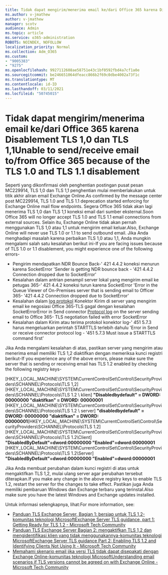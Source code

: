 ```yaml
---
title: Tidak dapat mengirim/menerima email ke/dari Office 365 karena Disablement TLS 1,0 dan TLS 1,1
ms.author: v-jmathew
author: v-jmathew
manager: scotv
audience: Admin
ms.topic: article
ms.service: o365-administration
ROBOTS: NOINDEX, NOFOLLOW
localization_priority: Normal
ms.collection: Adm_O365
ms.custom:
- "9005383"
- "9275"
ms.openlocfilehash: 9927112608ae58751e43c1bf0592fbd4a7cf1a0e
ms.sourcegitcommit: be246651064dfeacc866b2f69c0dbe4002a73f1c
ms.translationtype: MT
ms.contentlocale: id-ID
ms.lasthandoff: 03/11/2021
ms.locfileid: "50745015"
---
```

# <a name="unable-to-sendreceive-email-tofrom-office-365-because-of-the-tls-10-and-tls-11-disablement"></a><span data-ttu-id="ecfbc-102">Tidak dapat mengirim/menerima email ke/dari Office 365 karena Disablement TLS 1,0 dan TLS 1,1</span><span class="sxs-lookup"><span data-stu-id="ecfbc-102">Unable to send/receive email to/from Office 365 because of the TLS 1.0 and TLS 1.1 disablement</span></span>

<span data-ttu-id="ecfbc-103">Seperti yang dikonfirmasi oleh penghentian postingan pusat pesan MC229914, TLS 1,0 dan TLS 1,1 penghentian mulai memberlakukan untuk titik akhir aliran email Exchange Online.</span><span class="sxs-lookup"><span data-stu-id="ecfbc-103">As confirmed by the message center post MC229914, TLS 1.0 and TLS 1.1 deprecation started enforcing for Exchange Online mail flow endpoints.</span></span> <span data-ttu-id="ecfbc-104">Segera Office 365 tidak akan lagi menerima TLS 1,0 dan TLS 1,1 koneksi email dari sumber eksternal.</span><span class="sxs-lookup"><span data-stu-id="ecfbc-104">Soon Office 365 will no longer accept TLS 1.0 and TLS 1.1 email connections from external sources.</span></span> <span data-ttu-id="ecfbc-105">Selain itu, Exchange Online tidak akan pernah menggunakan TLS 1,0 atau 1,1 untuk mengirim email keluar.</span><span class="sxs-lookup"><span data-stu-id="ecfbc-105">Also, Exchange Online will never use TLS 1.0 or 1.1 to send outbound email.</span></span> <span data-ttu-id="ecfbc-106">Jika Anda menghadapi masalah karena perbaikan TLS 1,0 atau 1,1, Anda mungkin mengalami salah satu kesalahan berikut ini-</span><span class="sxs-lookup"><span data-stu-id="ecfbc-106">If you are facing issues because of TLS 1.0 or 1.1 disablement, you might experience one of the following errors-</span></span>

- <span data-ttu-id="ecfbc-107">Pengirim mendapatkan NDR Bounce Back-' 421 4.4.2 koneksi menurun karena SocketError '</span><span class="sxs-lookup"><span data-stu-id="ecfbc-107">Sender is getting NDR bounce back - '421 4.4.2 Connection dropped due to SocketError'</span></span>
- <span data-ttu-id="ecfbc-108">Kesalahan dalam antrian penampil server lokal yang mengirim email ke petugas 365-' 421 4.4.2 koneksi turun karena SocketError '</span><span class="sxs-lookup"><span data-stu-id="ecfbc-108">Error in the Queue Viewer of On-Premises server that is sending email to Officer 365- '421 4.4.2 Connection dropped due to SocketError'</span></span>
- <span data-ttu-id="ecfbc-109">Kesalahan dalam [log protokol](https://docs.microsoft.com/exchange/mail-flow/connectors/protocol-logging) Konektor Kirim di server yang mengirim email ke negosiasi Office 365-TLS gagal dengan kesalahan SocketError</span><span class="sxs-lookup"><span data-stu-id="ecfbc-109">Error in Send connector [Protocol log](https://docs.microsoft.com/exchange/mail-flow/connectors/protocol-logging) on the server sending email to Office 365- TLS negotiation failed with error SocketError</span></span>
- <span data-ttu-id="ecfbc-110">Kesalahan dalam Kirim atau terima protokol konektor log-' 451 5.7.3 harus mengeluarkan perintah STARTTLS terlebih dahulu '</span><span class="sxs-lookup"><span data-stu-id="ecfbc-110">Error in Send or receive connector protocol log - '451 5.7.3 Must issue a STARTTLS command first'</span></span>

<span data-ttu-id="ecfbc-111">Jika Anda mengalami kesalahan di atas, pastikan server yang mengirim atau menerima email memiliki TLS 1,2 diaktifkan dengan memeriksa kunci registri berikut-</span><span class="sxs-lookup"><span data-stu-id="ecfbc-111">If you experience any of the above errors, please make sure the server that is sending or receiving email has TLS 1.2 enabled by checking the following registry keys-</span></span>

<span data-ttu-id="ecfbc-112">[HKEY_LOCAL_MACHINE\SYSTEM\CurrentControlSet\Control\SecurityProviders\SCHANNEL\Protocols\TLS 1,2] [HKEY_LOCAL_MACHINE\SYSTEM\CurrentControlSet\Control\SecurityProviders\SCHANNEL\Protocols\TLS 1.2 \ klien] **"Disabledbydefault" = DWORD: 00000000 "diaktifkan" = DWORD: 00000001** [HKEY_LOCAL_MACHINE\SYSTEM\CurrentControlSet\Control\SecurityProviders\SCHANNEL\Protocols\TLS 1.2 \ server] **"disabledbydefault" = DWORD: 00000000 "diaktifkan" = DWORD: 00000001**</span><span class="sxs-lookup"><span data-stu-id="ecfbc-112">[HKEY_LOCAL_MACHINE\SYSTEM\CurrentControlSet\Control\SecurityProviders\SCHANNEL\Protocols\TLS 1.2] [HKEY_LOCAL_MACHINE\SYSTEM\CurrentControlSet\Control\SecurityProviders\SCHANNEL\Protocols\TLS 1.2\Client] **"DisabledByDefault"=dword:00000000 "Enabled"=dword:00000001** [HKEY_LOCAL_MACHINE\SYSTEM\CurrentControlSet\Control\SecurityProviders\SCHANNEL\Protocols\TLS 1.2\Server] **"DisabledByDefault"=dword:00000000 "Enabled"=dword:00000001**</span></span>

<span data-ttu-id="ecfbc-113">Jika Anda membuat perubahan dalam kunci registri di atas untuk mengaktifkan TLS 1,2, mulai ulang server agar perubahan tersebut diterapkan.</span><span class="sxs-lookup"><span data-stu-id="ecfbc-113">If you make any change in the above registry keys to enable TLS 1.2, restart the server for the changes to take effect.</span></span> <span data-ttu-id="ecfbc-114">Pastikan juga Anda memiliki pembaruan Windows dan Exchange terbaru yang terinstal.</span><span class="sxs-lookup"><span data-stu-id="ecfbc-114">Also make sure you have the latest Windows and Exchange updates installed.</span></span>

<span data-ttu-id="ecfbc-115">Untuk informasi selengkapnya, lihat:</span><span class="sxs-lookup"><span data-stu-id="ecfbc-115">For more information, see:</span></span>

- [<span data-ttu-id="ecfbc-116">Panduan TLS Exchange Server, Bagian 1: bersiap untuk TLS 1,2-komunitas teknologi Microsoft</span><span class="sxs-lookup"><span data-stu-id="ecfbc-116">Exchange Server TLS guidance, part 1: Getting Ready for TLS 1.2 - Microsoft Tech Community</span></span>](https://techcommunity.microsoft.com/t5/exchange-team-blog/exchange-server-tls-guidance-part-1-getting-ready-for-tls-1-2/ba-p/607649)
- [<span data-ttu-id="ecfbc-117">Panduan TLS Exchange Server Bagian 2: mengaktifkan TLS 1,2 dan mengidentifikasi klien yang tidak menggunakannya-komunitas teknologi Microsoft</span><span class="sxs-lookup"><span data-stu-id="ecfbc-117">Exchange Server TLS guidance Part 2: Enabling TLS 1.2 and Identifying Clients Not Using It - Microsoft Tech Community</span></span>](https://techcommunity.microsoft.com/t5/exchange-team-blog/exchange-server-tls-guidance-part-2-enabling-tls-1-2-and/ba-p/607761)
- [<span data-ttu-id="ecfbc-118">Memahami skenario email jika versi TLS tidak dapat disepakati dengan Exchange Online-komunitas teknologi Microsoft</span><span class="sxs-lookup"><span data-stu-id="ecfbc-118">Understanding email scenarios if TLS versions cannot be agreed on with Exchange Online - Microsoft Tech Community</span></span>](https://techcommunity.microsoft.com/t5/exchange-team-blog/understanding-email-scenarios-if-tls-versions-cannot-be-agreed/ba-p/2065089)
